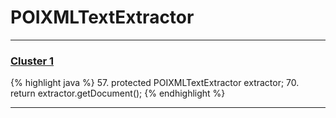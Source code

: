 # POIXMLTextExtractor

***

### [Cluster 1](./1)
{% highlight java %}
57. protected POIXMLTextExtractor extractor;
70.     return extractor.getDocument();
{% endhighlight %}

***

